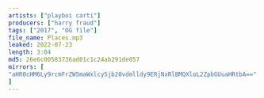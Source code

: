 ```yaml
---
artists: ["playboi carti"]
producers: ["harry fraud"]
tags: ["2017", "OG file"]
file_name: Places.mp3
leaked: 2022-07-23
length: 3:04
md5: 26e6c00583736ad01c1c24ab291de057
mirrors: [
"aHR0cHM6Ly9rcmFrZW5maWxlcy5jb20vdmlldy9ERjNxRlBMQXloL2ZpbGUuaHRtbA=="
]
---
```

